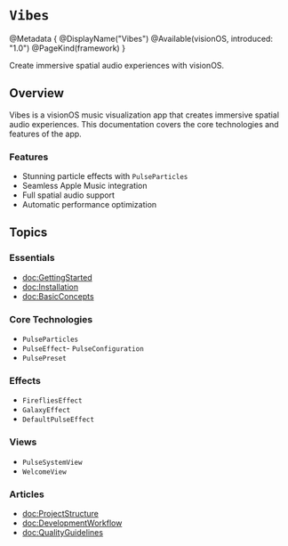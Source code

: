 # ``Vibes``

@Metadata {
    @DisplayName("Vibes")
    @Available(visionOS, introduced: "1.0")
    @PageKind(framework)
}

Create immersive spatial audio experiences with visionOS.

## Overview

Vibes is a visionOS music visualization app that creates immersive spatial audio experiences. 
This documentation covers the core technologies and features of the app.

### Features

- Stunning particle effects with ``PulseParticles``
- Seamless Apple Music integration
- Full spatial audio support
- Automatic performance optimization

## Topics

### Essentials

- <doc:GettingStarted>
- <doc:Installation>
- <doc:BasicConcepts>

### Core Technologies

- ``PulseParticles``
- ``PulseEffect``- ``PulseConfiguration``
- ``PulsePreset``

### Effects

- ``FirefliesEffect``
- ``GalaxyEffect``
- ``DefaultPulseEffect``

### Views

- ``PulseSystemView``
- ``WelcomeView``

### Articles

- <doc:ProjectStructure>
- <doc:DevelopmentWorkflow>
- <doc:QualityGuidelines> 
